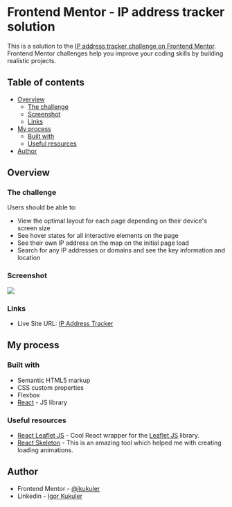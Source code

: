 # Frontend Mentor - IP address tracker solution

This is a solution to the [IP address tracker challenge on Frontend Mentor](https://www.frontendmentor.io/challenges/ip-address-tracker-I8-0yYAH0). Frontend Mentor challenges help you improve your coding skills by building realistic projects. 

## Table of contents

- [Overview](#overview)
  - [The challenge](#the-challenge)
  - [Screenshot](#screenshot)
  - [Links](#links)
- [My process](#my-process)
  - [Built with](#built-with)
  - [Useful resources](#useful-resources)
- [Author](#author)

## Overview

### The challenge

Users should be able to:

- View the optimal layout for each page depending on their device's screen size
- See hover states for all interactive elements on the page
- See their own IP address on the map on the initial page load
- Search for any IP addresses or domains and see the key information and location

### Screenshot

![](./screenshot.jpg)

### Links

- Live Site URL: [IP Address Tracker](https://ip-address-tracker-ikukuler.vercel.app/)

## My process

### Built with

- Semantic HTML5 markup
- CSS custom properties
- Flexbox
- [React](https://reactjs.org/) - JS library

### Useful resources

- [React Leaflet JS](https://react-leaflet.js.org/) - Cool React wrapper for the [Leaflet JS](https://leafletjs.com/) library.
- [React Skeleton](https://www.npmjs.com/package/react-loading-skeleton) - This is an amazing tool which helped me with creating loading animations.

## Author

- Frontend Mentor - [@ikukuler](https://www.frontendmentor.io/profile/ikukuler)
- Linkedin - [Igor Kukuler](https://www.linkedin.com/in/igor-kukuler/)
